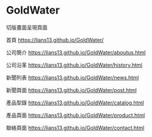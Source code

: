 # GoldWater
切版畫面呈現頁面

首頁 https://lians13.github.io/GoldWater/

公司簡介 https://lians13.github.io/GoldWater/aboutus.html

公司沿革 https://lians13.github.io/GoldWater/history.html

新聞列表 https://lians13.github.io/GoldWater/news.html

新聞頁面 https://lians13.github.io/GoldWater/post.html

產品型錄 https://lians13.github.io/GoldWater/catalog.html

產品頁面 https://lians13.github.io/GoldWater/product.html

聯絡頁面 https://lians13.github.io/GoldWater/contact.html

